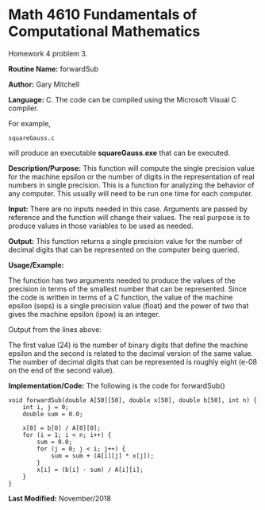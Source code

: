 # Math 4610 Fundamentals of Computational Mathematics
Homework 4 problem 3.

**Routine Name:**           forwardSub

**Author:** Gary Mitchell

**Language:** C. The code can be compiled using the Microsoft Visual C compiler.

For example,

    squareGauss.c

will produce an executable **squareGauss.exe** that can be executed.

**Description/Purpose:** This function will compute the single precision value for the machine epsilon or the number of digits
in the representation of real numbers in single precision. This is a function for analyzing the behavior of any computer. This
usually will need to be run one time for each computer.

**Input:** There are no inputs needed in this case. Arguments are passed by reference and the function will change their values.
The real purpose is to produce values in those variables to be used as needed.

**Output:** This function returns a single precision value for the number of decimal digits that can be represented on the
computer being queried.

**Usage/Example:**

The function has two arguments needed to produce the values of the precision in terms of the smallest number that can be
represented. Since the code is written in terms of a C function, the value of the machine epsilon (seps) is a single
precision value (float) and the power of two that gives the machine epsilon (ipow) is an integer. 



Output from the lines above:



The first value (24) is the number of binary digits that define the machine epsilon and the second is related to the
decimal version of the same value. The number of decimal digits that can be represented is roughly eight (e-08 on the
end of the second value).

**Implementation/Code:** The following is the code for forwardSub()

    void forwardSub(double A[50][50], double x[50], double b[50], int n) {
        int i, j = 0;
        double sum = 0.0;

        x[0] = b[0] / A[0][0];
        for (i = 1; i < n; i++) {
            sum = 0.0;
            for (j = 0; j < i; j++) {
                sum = sum + (A[i][j] * x[j]);
            }
            x[i] = (b[i] - sum) / A[i][i];
        }
    }

**Last Modified:** November/2018
